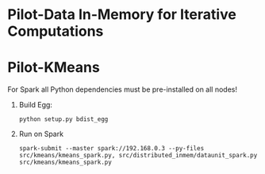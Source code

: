 # Pilot-Data In-Memory for Iterative Computations


# Pilot-KMeans

For Spark all Python dependencies must be pre-installed on all nodes!


 1. Build Egg:
 
        python setup.py bdist_egg


 2. Run on Spark       
  
        spark-submit --master spark://192.168.0.3 --py-files src/kmeans/kmeans_spark.py, src/distributed_inmem/dataunit_spark.py src/kmeans/kmeans_spark.py